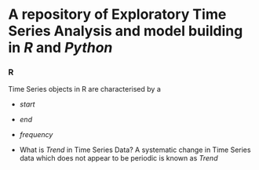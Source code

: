 # A repository of Exploratory Time Series Analysis and model building in *R* and *Python* 

### R

Time Series objects in R are characterised by a 
* *start*
* *end*
* *frequency*

* What is *Trend* in Time Series Data?
A systematic change in Time Series data which does not appear to be periodic is known as *Trend*
